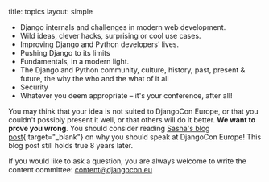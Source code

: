 title: topics
layout: simple

- Django internals and challenges in modern web development.
- Wild ideas, clever hacks, surprising or cool use cases.
- Improving Django and Python developers’ lives.
- Pushing Django to its limits
- Fundamentals, in a modern light.
- The Django and Python community, culture, history, past, present & future, the why the who and the what of it all
- Security
- Whatever you deem appropriate – it's your conference, after all!

You may think that your idea is not suited to DjangoCon Europe, or that you couldn't possibly present it well, or that others will do it better. **We want to prove you wrong**. You should consider reading [Sasha's blog post](https://web.archive.org/web/20190625135013/https://www.mxsasha.eu/blog/2015/03/11/why-you-should-speak/){:target="\_blank"} on why you should speak at DjangoCon Europe! This blog post still holds true 8 years later.

If you would like to ask a question, you are always welcome to write the content committee: [content@djangocon.eu](mailto:content@djangocon.eu)
